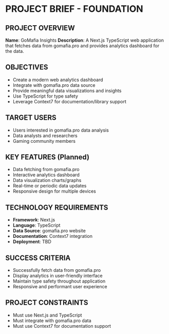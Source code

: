# PROJECT BRIEF - FOUNDATION

## PROJECT OVERVIEW
**Name**: GoMafia Insights
**Description**: A Next.js TypeScript web application that fetches data from gomafia.pro and provides analytics dashboard for the data.

## OBJECTIVES
- Create a modern web analytics dashboard
- Integrate with gomafia.pro data source
- Provide meaningful data visualizations and insights
- Use TypeScript for type safety
- Leverage Context7 for documentation/library support

## TARGET USERS
- Users interested in gomafia.pro data analysis
- Data analysts and researchers
- Gaming community members

## KEY FEATURES (Planned)
- Data fetching from gomafia.pro
- Interactive analytics dashboard
- Data visualization charts/graphs
- Real-time or periodic data updates
- Responsive design for multiple devices

## TECHNOLOGY REQUIREMENTS
- **Framework**: Next.js
- **Language**: TypeScript
- **Data Source**: gomafia.pro website
- **Documentation**: Context7 integration
- **Deployment**: TBD

## SUCCESS CRITERIA
- Successfully fetch data from gomafia.pro
- Display analytics in user-friendly interface
- Maintain type safety throughout application
- Responsive and performant user experience

## PROJECT CONSTRAINTS
- Must use Next.js and TypeScript
- Must integrate with gomafia.pro data
- Must use Context7 for documentation support

